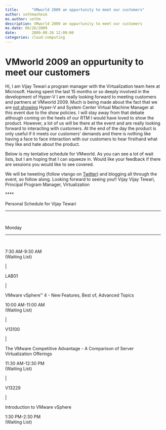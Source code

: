 ```yaml
---
title:      "VMworld 2009 an oppurtunity to meet our customers"
author: sethmanheim
ms.author: sethm
description: VMworld 2009 an oppurtunity to meet our customers
ms.date: 08/26/2009
date:       2009-08-26 12:09:00
categories: cloud-computing
---
```

# VMworld 2009 an oppurtunity to meet our customers

Hi, I am Vijay Tewari a program manager with the Virtualization team here at Microsoft. Having spent the last 15 months or so deeply involved in the development of Hyper-V I am really looking forward to meeting customers and partners at VMworld 2009. Much is being made about the fact that we are [not showing](/virtualization/community/team-blog/2009/20090824-what-you-won-t-see-at-vmworld-2009-a-demo-of-scvmm-2008-r2) Hyper-V and System Center Virtual Machine Manager at this event due to the show policies. I will stay away from that debate although coming on the heels of our RTM I would have loved to show the product. However, a lot of us will be there at the event and are really looking forward to interacting with customers. At the end of the day the product is only useful if it meets our customers' demands and there is nothing like having a face to face interaction with our customers to hear firsthand what they like and hate about the product. 

Below is my tentative schedule for VMworld. As you can see a lot of wait lists, but I am hoping that I can squeeze in. Would like your feedback if there are sessions you would like to see covered. 

We will be tweeting (follow vtango on [Twitter](https://twitter.com/vtango)) and blogging all through the event, so follow along.  Looking forward to seeing you!! Vijay Vijay Tewari, Principal Program Manager, Virtualization

**** 

Personal Schedule for Vijay Tewari  
  
---  
  
 

  
Monday   
  
---  
  
   
  
7:30 AM-9:30 AM  
(Waiting List) 

| 

LAB01 

| 

VMware vSphere&trade; 4 - New Features, Best of, Advanced Topics   
  
10:00 AM-11:00 AM  
(Waiting List) 

| 

V13100 

| 

The VMware Competitive Advantage - A Comparison of Server Virtualization Offerings   
  
11:30 AM-12:30 PM  
(Waiting List) 

| 

V13229 

| 

Introduction to VMware vSphere   
  
1:30 PM-2:30 PM  
(Waiting List) 
